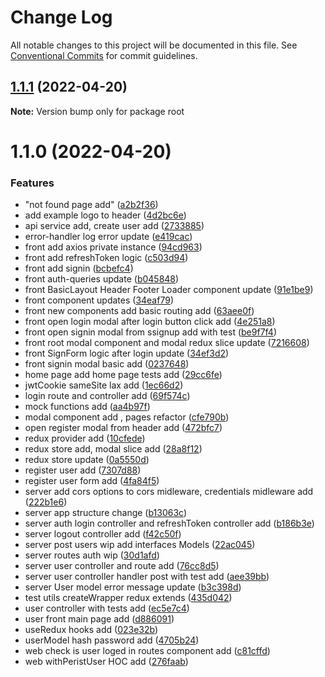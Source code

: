 # Change Log

All notable changes to this project will be documented in this file.
See [Conventional Commits](https://conventionalcommits.org) for commit guidelines.

## [1.1.1](https://github.com/pio-kniaz/DoggyMeet/compare/v1.1.0...v1.1.1) (2022-04-20)

**Note:** Version bump only for package root





# 1.1.0 (2022-04-20)


### Features

* "not found page add" ([a2b2f36](https://github.com/pio-kniaz/DoggyMeet/commit/a2b2f36487e5ef7b2cfb704fe1231b70d4455e33))
* add example logo to header ([4d2bc6e](https://github.com/pio-kniaz/DoggyMeet/commit/4d2bc6e25de9b7dc74e021bac32dbeb6fc49d56a))
* api service add, create user add ([2733885](https://github.com/pio-kniaz/DoggyMeet/commit/2733885608dda97d792e1d0be54e94410825172e))
* error-handler log error update ([e419cac](https://github.com/pio-kniaz/DoggyMeet/commit/e419cac6ef55f0e87ffca39f3923db09fe7bdf30))
* front  add axios private instance ([94cd963](https://github.com/pio-kniaz/DoggyMeet/commit/94cd963f081395f46fe4eeab37fb5c61a103532b))
* front add refreshToken logic ([c503d94](https://github.com/pio-kniaz/DoggyMeet/commit/c503d941c0d1ef433993ad3addf5511a1ae9c2e1))
* front add signin ([bcbefc4](https://github.com/pio-kniaz/DoggyMeet/commit/bcbefc4719c6f06181924ef78d73a8d37324e9fa))
* front auth-queries update ([b045848](https://github.com/pio-kniaz/DoggyMeet/commit/b0458489a7d8265d805b987029fc5099314f53e3))
* front BasicLayout Header Footer Loader component update ([91e1be9](https://github.com/pio-kniaz/DoggyMeet/commit/91e1be9d8ab3a4397a70c6aa7b7460542101317e))
* front component updates ([34eaf79](https://github.com/pio-kniaz/DoggyMeet/commit/34eaf7924cb3cc9fc54a2db82f6acc7c95927de7))
* front new components add basic routing add ([63aee0f](https://github.com/pio-kniaz/DoggyMeet/commit/63aee0fe9f6fe34aeb98f4c75321e24ed1bf9d97))
* front open login modal after login button click add ([4e251a8](https://github.com/pio-kniaz/DoggyMeet/commit/4e251a8d057af78c7e443419b0a675fec12cd3e2))
* front open signin modal from ssignup add with test ([be9f7f4](https://github.com/pio-kniaz/DoggyMeet/commit/be9f7f4004ee177888d04bd994b1969d11f79459))
* front root modal component and modal redux slice update ([7216608](https://github.com/pio-kniaz/DoggyMeet/commit/72166086d8f7645ad15968be5e62d33953db1b7c))
* front SignForm logic after login update ([34ef3d2](https://github.com/pio-kniaz/DoggyMeet/commit/34ef3d2c9434ff84105740707e4df02f60a93cbb))
* front signin modal basic add ([0237648](https://github.com/pio-kniaz/DoggyMeet/commit/023764877dc0d68d2a8eeb16ae02c945a41252d8))
* home page add home page tests add ([29cc6fe](https://github.com/pio-kniaz/DoggyMeet/commit/29cc6fe56b9dab2c62f175b89972262542ccdd28))
* jwtCookie sameSite lax add ([1ec66d2](https://github.com/pio-kniaz/DoggyMeet/commit/1ec66d219b2655a324fb807a40f4fa560b15ce0a))
* login route and controller add ([69f574c](https://github.com/pio-kniaz/DoggyMeet/commit/69f574c7c247d068ef81829dd2de605828e324e6))
* mock functions add ([aa4b97f](https://github.com/pio-kniaz/DoggyMeet/commit/aa4b97f6a2e16be08e14737f0cf2723e0ad919e6))
* modal component add , pages refactor ([cfe790b](https://github.com/pio-kniaz/DoggyMeet/commit/cfe790b41b9e145a0bb566209c7d306de41ad97a))
* open register modal from header add ([472bfc7](https://github.com/pio-kniaz/DoggyMeet/commit/472bfc7624e33575675dd3c6c8312af367d1f4e1))
* redux provider add ([10cfede](https://github.com/pio-kniaz/DoggyMeet/commit/10cfedefd175dd2384a68de4f21c08ecf9212383))
* redux store add, modal slice add ([28a8f12](https://github.com/pio-kniaz/DoggyMeet/commit/28a8f12cedd67abe353c021d063cd1086d945d4b))
* redux store update ([0a5550d](https://github.com/pio-kniaz/DoggyMeet/commit/0a5550d5f094940cdd2b374ab8f78fd1b257925b))
* register user add ([7307d88](https://github.com/pio-kniaz/DoggyMeet/commit/7307d88f7d792f6be8594646d80591eae66a8cc3))
* register user form add ([4fa84f5](https://github.com/pio-kniaz/DoggyMeet/commit/4fa84f5c557f384bae26b678108d54fd04df22e6))
* server add cors options to cors midleware, credentials midleware add ([222b1e6](https://github.com/pio-kniaz/DoggyMeet/commit/222b1e6ec0035c3e18b9a9b007a7dbda28e87b7b))
* server app structure change ([b13063c](https://github.com/pio-kniaz/DoggyMeet/commit/b13063c90911bc61d11a7f75bc5bd0b10a61102d))
* server auth login controller and refreshToken controller add ([b186b3e](https://github.com/pio-kniaz/DoggyMeet/commit/b186b3e29ef7010be47b23f2416cf3d914c17fdb))
* server logout controller add ([f42c50f](https://github.com/pio-kniaz/DoggyMeet/commit/f42c50f17c1bc8387f2601abae529bd35093d0bf))
* server post users wip add interfaces Models ([22ac045](https://github.com/pio-kniaz/DoggyMeet/commit/22ac0451caff28e7db46dea7e2ac201f500492dc))
* server routes auth wip ([30d1afd](https://github.com/pio-kniaz/DoggyMeet/commit/30d1afd65b3c3aafe2c4039552cdb1fc0925d2a9))
* server user controller and route add ([76cc8d5](https://github.com/pio-kniaz/DoggyMeet/commit/76cc8d59975ca1d1ba8c6691cc8e45627670f70c))
* server user controller handler post with test add ([aee39bb](https://github.com/pio-kniaz/DoggyMeet/commit/aee39bb47d0a0c118fce904d89730c1635d02eb8))
* server User model error message update ([b3c398d](https://github.com/pio-kniaz/DoggyMeet/commit/b3c398d4a50d8885cb24db2f5225d4022648d5fe))
* test utils createWrapper redux extends ([435d042](https://github.com/pio-kniaz/DoggyMeet/commit/435d0429bca0d452dd5114640e24844288eb01ea))
* user controller with tests add ([ec5e7c4](https://github.com/pio-kniaz/DoggyMeet/commit/ec5e7c4885adbcaf88d66b3a8cb25735da7ff9f9))
* user front main page add ([d886091](https://github.com/pio-kniaz/DoggyMeet/commit/d8860915dd9e9828769291d6ba7b2b35c2e09f13))
* useRedux hooks add ([023e32b](https://github.com/pio-kniaz/DoggyMeet/commit/023e32b30d3bf069de6c6e3fbb8a8b79052e5a2c))
* userModel hash password add ([4705b24](https://github.com/pio-kniaz/DoggyMeet/commit/4705b248d10229255ad945a463bfe8e87eaab45b))
* web check is user loged in routes component add ([c81cffd](https://github.com/pio-kniaz/DoggyMeet/commit/c81cffdfd8dd4eb65a3f1c0d20e97381556075e6))
* web withPeristUser HOC add ([276faab](https://github.com/pio-kniaz/DoggyMeet/commit/276faab25f5ada0611aba52e54af9fd3000ae746))
